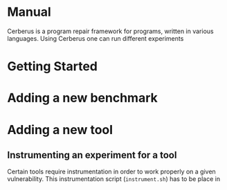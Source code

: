 # Manual #
Cerberus is a program repair framework for programs, written in various languages. Using Cerberus one can run different experiments

# Getting Started #


# Adding a new benchmark #

# Adding a new tool #

## Instrumenting an experiment for a tool ##

Certain tools require instrumentation in order to work properly on a given vulnerability. This instrumentation script (`instrument.sh`) has to be place in 